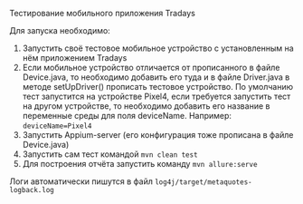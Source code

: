 Тестирование мобильного приложения Tradays 

Для запуска необходимо:

1. Запустить своё тестовое мобильное устройство с установленным на нём приложением Tradays
2. Если мобильное устройство отличается от прописанного в файле Device.java, то 
необходимо добавить его туда и в файле Driver.java в методе setUpDriver() прописать 
тестовое устройство.
По умолчанию тест запустится на устройстве Pixel4, если требуется запустить тест на другом устройстве,
то необходимо добавить его название в переменные среды для поля deviceName. Например: ```deviceName=Pixel4```
3. Запустить Appium-server (его конфигурация тоже прописана в файле Device.java)
4. Запустить сам тест командой 
```mvn clean test```
5. Для построения отчёта запустить команду 
```mvn allure:serve```

Логи автоматически пишутся в файл
```log4j/target/metaquotes-logback.log``` 